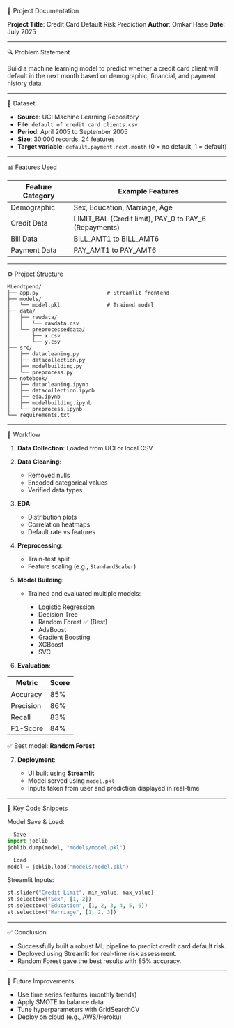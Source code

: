 
📘 Project Documentation

**Project Title**: Credit Card Default Risk Prediction
**Author**: Omkar Hase
**Date**: July 2025

---

🔍 Problem Statement

Build a machine learning model to predict whether a credit card client will default in the next month based on demographic, financial, and payment history data.

---

 📂 Dataset

* **Source**: UCI Machine Learning Repository
* **File**: `default of credit card clients.csv`
* **Period**: April 2005 to September 2005
* **Size**: 30,000 records, 24 features
* **Target variable**: `default.payment.next.month` (0 = no default, 1 = default)

---

 📊 Features Used

| Feature Category | Example Features                                         |
| ---------------- | -------------------------------------------------------- |
| Demographic      | Sex, Education, Marriage, Age                            |
| Credit Data      | LIMIT\_BAL (Credit limit), PAY\_0 to PAY\_6 (Repayments) |
| Bill Data        | BILL\_AMT1 to BILL\_AMT6                                 |
| Payment Data     | PAY\_AMT1 to PAY\_AMT6                                   |

---

⚙️ Project Structure

```
MLendtpend/
├── app.py                      # Streamlit frontend
├── models/
│   └── model.pkl               # Trained model
├── data/
│   ├── rawdata/
│   │   └── rawdata.csv
│   └── preprocesseddata/
│       ├── x.csv
│       └── y.csv
├── src/
│   ├── datacleaning.py
│   ├── datacollection.py
│   ├── modelbuilding.py
│   └── preprocess.py
├── notebook/
│   ├── datacleaning.ipynb
│   ├── datacollection.ipynb
│   ├── eda.ipynb
│   ├── modelbuilding.ipynb
│   └── preprocess.ipynb
└── requirements.txt
```

---

🔄 Workflow

1. **Data Collection**: Loaded from UCI or local CSV.
2. **Data Cleaning**:

   * Removed nulls
   * Encoded categorical values
   * Verified data types
3. **EDA**:

   * Distribution plots
   * Correlation heatmaps
   * Default rate vs features
4. **Preprocessing**:

   * Train-test split
   * Feature scaling (e.g., `StandardScaler`)
5. **Model Building**:

   * Trained and evaluated multiple models:

     * Logistic Regression
     * Decision Tree
     * Random Forest ✅ (Best)
     * AdaBoost
     * Gradient Boosting
     * XGBoost
     * SVC
6. **Evaluation**:

| Metric    | Score |
| --------- | ----- |
| Accuracy  | 85%   |
| Precision | 86%   |
| Recall    | 83%   |
| F1-Score  | 84%   |

✅ Best model: **Random Forest**

7. **Deployment**:

   * UI built using **Streamlit**
   * Model served using `model.pkl`
   * Inputs taken from user and prediction displayed in real-time

---

 📌 Key Code Snippets

 Model Save & Load:

```python
  Save
import joblib
joblib.dump(model, "models/model.pkl")

  Load
model = joblib.load("models/model.pkl")
```

Streamlit Inputs:

```python
st.slider("Credit Limit", min_value, max_value)
st.selectbox("Sex", [1, 2])
st.selectbox("Education", [1, 2, 3, 4, 5, 6])
st.selectbox("Marriage", [1, 2, 3])
```

---

 ✅ Conclusion

* Successfully built a robust ML pipeline to predict credit card default risk.
* Deployed using Streamlit for real-time risk assessment.
* Random Forest gave the best results with 85% accuracy.

---

🔧 Future Improvements

* Use time series features (monthly trends)
* Apply SMOTE to balance data
* Tune hyperparameters with GridSearchCV
* Deploy on cloud (e.g., AWS/Heroku)
